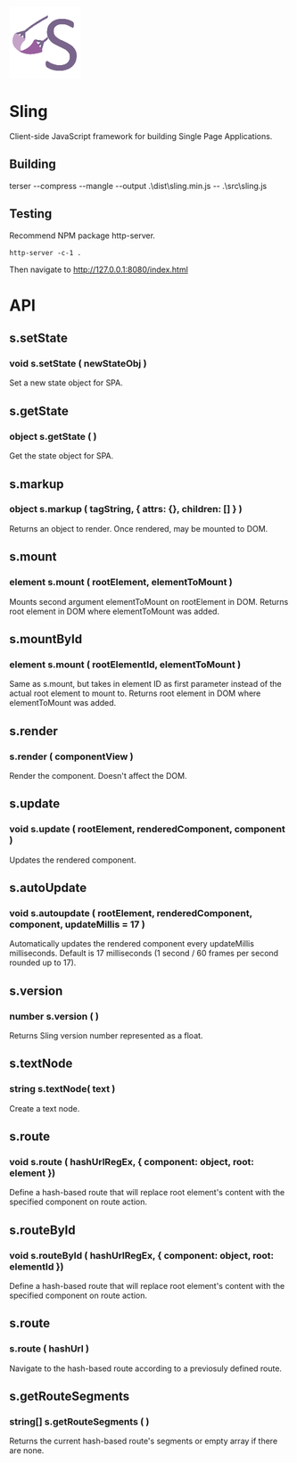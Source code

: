 
![Sling logo](https://github.com/puckowski/Sling.js/blob/master/sling.png "Sling logo")

# Sling

Client-side JavaScript framework for building Single Page Applications.

## Building

terser --compress --mangle --output .\dist\sling.min.js -- .\src\sling.js

## Testing

Recommend NPM package http-server.

```
http-server -c-1 .
```

Then navigate to http://127.0.0.1:8080/index.html

# API

## s.setState 
### void s.setState ( newStateObj )

Set a new state object for SPA.

## s.getState
### object s.getState ( )

Get the state object for SPA.

## s.markup
### object s.markup ( tagString, { attrs: {}, children: [] } )

Returns an object to render. Once rendered, may be mounted to DOM.

## s.mount
### element s.mount ( rootElement, elementToMount )

Mounts second argument elementToMount on rootElement in DOM.
Returns root element in DOM where elementToMount was added.

## s.mountById
### element s.mount ( rootElementId, elementToMount )

Same as s.mount, but takes in element ID as first parameter instead of the actual root element to mount to.
Returns root element in DOM where elementToMount was added.

## s.render
### s.render ( componentView )

Render the component. Doesn't affect the DOM.

## s.update
### void s.update ( rootElement, renderedComponent, component )

Updates the rendered component.

## s.autoUpdate
### void s.autoupdate ( rootElement, renderedComponent, component, updateMillis = 17 )

Automatically updates the rendered component every updateMillis milliseconds. Default is 17 milliseconds (1 second / 60 frames per second rounded up to 17).

## s.version
### number s.version ( )

Returns Sling version number represented as a float.

## s.textNode
### string s.textNode( text )

Create a text node.

## s.route
### void s.route ( hashUrlRegEx, { component: object, root: element })

Define a hash-based route that will replace root element's content with the specified component on route action.

## s.routeById
### void s.routeById ( hashUrlRegEx, { component: object, root: elementId })

Define a hash-based route that will replace root element's content with the specified component on route action.

## s.route
### s.route ( hashUrl )

Navigate to the hash-based route according to a previosuly defined route.

## s.getRouteSegments 
### string[] s.getRouteSegments ( )

Returns the current hash-based route's segments or empty array if there are none.
